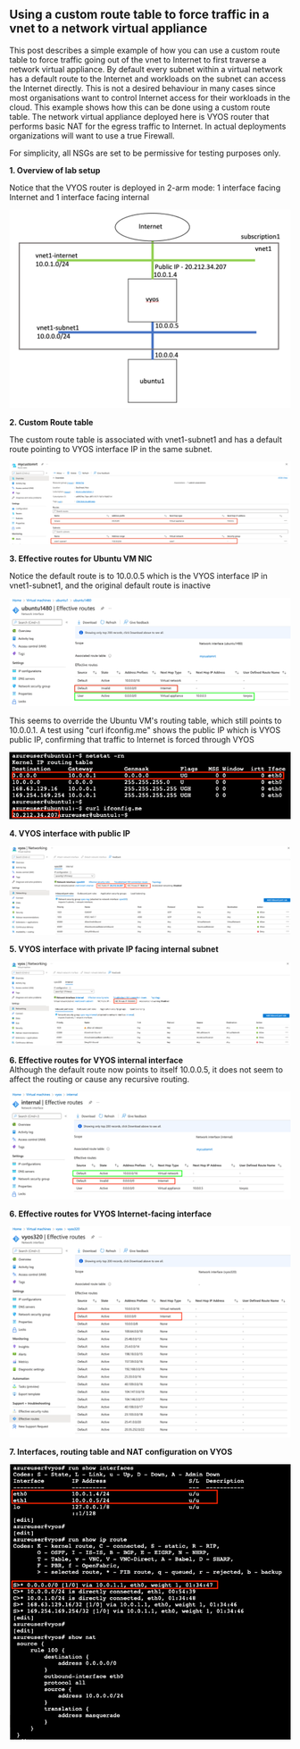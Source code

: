 ## Using a custom route table to force traffic in a vnet to a network virtual appliance

This post describes a simple example of how you can use a custom route table to force traffic going out of the vnet to Internet to first traverse a network virtual appliance. By default every subnet within a virtual network has a default route to the Internet and workloads on the subnet can access the Internet directly. This is not a desired behaviour in many cases since most organisations want to control Internet access for their workloads in the cloud. This example shows how this can be done using a custom route table. The network virtual appliance deployed here is VYOS router that performs basic NAT for the egress traffic to Internet. In actual deployments organizations will want to use a true Firewall.

For simplicity, all NSGs are set to be permissive for testing purposes only.


**1. Overview of lab setup**

Notice that the VYOS router is deployed in 2-arm mode: 1 interface facing Internet and 1 interface facing internal

![azure1rt](https://github.com/chianw/chianw/blob/main/azure1rt.png)  


**2. Custom Route table**

The custom route table is associated with vnet1-subnet1 and has a default route pointing to VYOS interface IP in the same subnet.

![azure2rt](https://github.com/chianw/chianw/blob/main/azure2rt.png)


**3. Effective routes for Ubuntu VM NIC**

Notice the default route is to 10.0.0.5 which is the VYOS interface IP in vnet1-subnet1, and the original default route is inactive

![azure3rt](https://github.com/chianw/chianw/blob/main/azure3rt.png)


This seems to override the Ubuntu VM's routing table, which still points to 10.0.0.1. A test using "curl ifconfig.me" shows the public IP which is VYOS public IP, confirming that traffic to Internet is forced through VYOS

![azure9rt](https://github.com/chianw/chianw/blob/main/azure9rt.png)

**4. VYOS interface with public IP**

![azure4rt](https://github.com/chianw/chianw/blob/main/azure4rt.png)

**5. VYOS interface with private IP facing internal subnet**

![azure5rt](https://github.com/chianw/chianw/blob/main/azure5rt.png)


**6. Effective routes for VYOS internal interface**  
Although the default route now points to itself 10.0.0.5, it does not seem to affect the routing or cause any recursive routing. 

![azure6rt](https://github.com/chianw/chianw/blob/main/azure6rt.png)

**6. Effective routes for VYOS Internet-facing interface**  

![azure7rt](https://github.com/chianw/chianw/blob/main/azure7rt.png)


**7. Interfaces, routing table and NAT configuration on VYOS**  


![azure8rt](https://github.com/chianw/chianw/blob/main/azure8rt.png)




